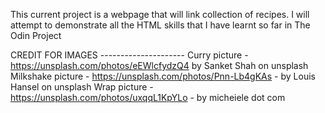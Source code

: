 This current project is a webpage that will link collection of recipes.
I will attempt to demonstrate all the HTML skills that I have learnt so far in The Odin Project

CREDIT FOR IMAGES ---------------------
Curry picture - https://unsplash.com/photos/eEWlcfydzQ4 by Sanket Shah on unsplash
Milkshake picture - https://unsplash.com/photos/Pnn-Lb4gKAs - by Louis Hansel on unsplash
Wrap picture - https://unsplash.com/photos/uxqqL1KpYLo - by micheiele dot com